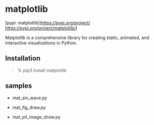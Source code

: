  matplotlib
===============

[pypi:  matplotlib](https://pypi.org/project/ https://pypi.org/project/matplotlib/)

  Matplotlib is a comprehensive library for creating static, animated, and interactive visualizations in Python.

## Installation

> % pip3 install  matplotlib

## samples

-  mat_sin_wave.py  
 
- mat_fig_draw.py  

- mat_pil_image_show.py  



